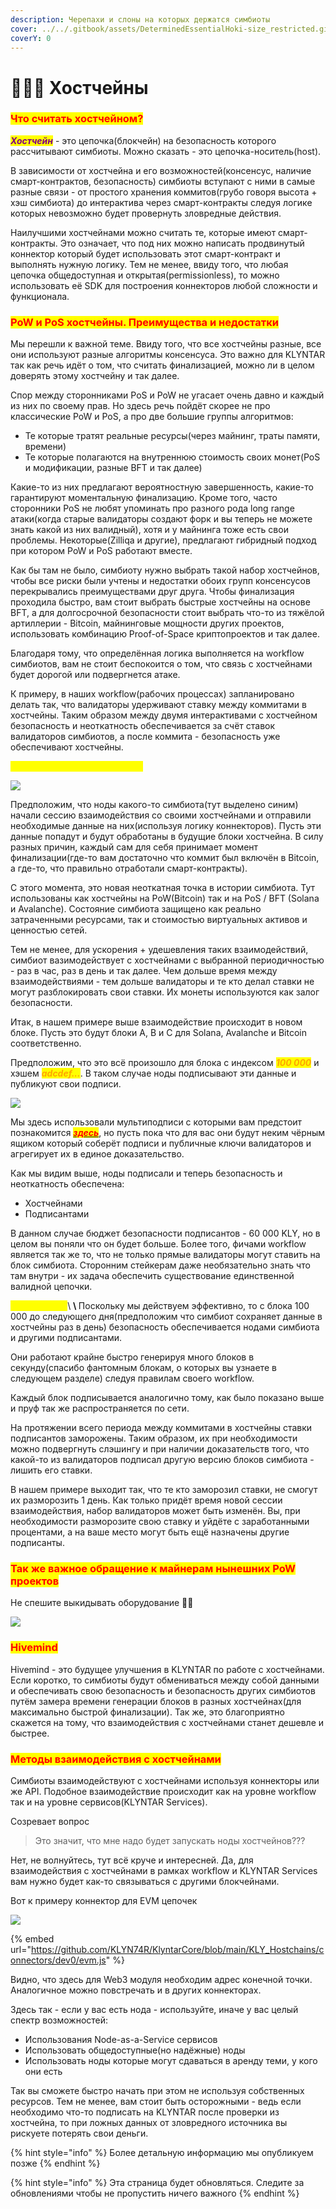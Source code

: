 ```yaml
---
description: Черепахи и слоны на которых держатся симбиоты
cover: ../../.gitbook/assets/DeterminedEssentialHoki-size_restricted.gif
coverY: 0
---
```


# 👨👩👦 Хостчейны

### <mark style="color:red;">Что считать хостчейном?</mark>

_<mark style="color:purple;">**Хостчейн**</mark>_ - это цепочка(блокчейн) на безопасность которого рассчитывают симбиоты. Можно сказать - это цепочка-носитель(host).

В зависимости от хостчейна и его возможностей(консенсус, наличие смарт-контрактов, безопасность) симбиоты вступают с ними в самые разные связи - от простого хранения коммитов(грубо говоря высота + хэш симбиота) до интерактива через смарт-контракты следуя логике которых невозможно будет провернуть зловредные действия.

Наилучшими хостчейнами можно считать те, которые имеют смарт-контракты. Это означает, что под них можно написать продвинутый коннектор который будет использовать этот смарт-контракт и выполнять нужную логику. Тем не менее, ввиду того, что любая цепочка общедоступная и открытая(permissionless), то можно использовать её SDK для построения коннекторов любой сложности и функционала.

### <mark style="color:red;">**PoW и PoS хостчейны. Преимущества и недостатки**</mark>

Мы перешли к важной теме. Ввиду того, что все хостчейны разные, все они используют разные алгоритмы консенсуса. Это важно для KLYNTAR так как речь идёт о том, что считать финализацией, можно ли в целом доверять этому хостчейну и так далее.

Спор между сторонниками PoS и PoW не угасает очень давно и каждый из них по своему прав. Но здесь речь пойдёт скорее не про классические PoW и PoS, а про две большие группы алгоритмов:

* Те которые тратят реальные ресурсы(через майнинг, траты памяти, времени)
* Те которые полагаются на внутреннюю стоимость своих монет(PoS и модификации, разные BFT и так далее)

Какие-то из них предлагают вероятностную завершенность, какие-то гарантируют моментальную финализацию.  Кроме того, часто сторонники PoS не любят упоминать про разного рода long range атаки(когда старые валидаторы создают форк и вы теперь не можете знать какой из них валидный), хотя и у майнинга тоже есть свои проблемы. Некоторые(Zilliqa и другие), предлагают гибридный подход при котором PoW и PoS работают вместе.

Как бы там не было, симбиоту нужно выбрать такой набор хостчейнов, чтобы все риски были учтены и недостатки обоих групп консенсусов перекрывались преимуществами друг друга. Чтобы финализация проходила быстро, вам стоит выбрать быстрые хостчейны на основе BFT, а для долгосрочной безопасности стоит выбрать что-то из тяжёлой артиллерии - Bitcoin, майнинговые мощности других проектов, использовать комбинацию Proof-of-Space криптопроектов и так далее.

Благодаря тому, что определённая логика выполняется на workflow симбиотов, вам не стоит беспокоится о том, что связь с хостчейнами будет дорогой или подвергнется атаке.

К примеру, в наших workflow(рабочих процессах) запланировано делать так, что валидаторы удерживают ставку между коммитами в хостчейны. Таким образом между двумя интерактивами с хостчейном безопасность и неоткатность обеспечивается за счёт ставок валидаторов симбиотов, а после коммита - безопасность уже обеспечивают хостчейны.&#x20;

<mark style="color:yellow;">**Приведём наглядный пример**</mark>

![](../../.gitbook/assets/hostopage.png)

Предположим, что ноды какого-то симбиота(тут выделено синим) начали сессию взаимодействия со своими хостчейнами и отправили необходимые данные на них(используя логику коннекторов). Пусть эти данные попадут и будут обработаны в будущие блоки хостчейна. В силу разных причин, каждый сам для себя принимает момент финализации(где-то вам достаточно что коммит был включён в Bitcoin, а где-то, что правильно отработали смарт-контракты).

С этого момента, это новая неоткатная точка в истории симбиота. Тут использованы как хостчейны на PoW(Bitcoin) так и на PoS / BFT (Solana и Avalanche). Состояние симбиота защищено как реально затраченными ресурсами, так и стоимостью виртуальных активов и ценностью сетей.

Тем не менее, для ускорения + удешевления таких взаимодействий, симбиот вазимодействует с хостчейнами с выбранной периодичностью - раз в час, раз в день и так далее. Чем дольше время между взаимодействиями - тем дольше валидаторы и те кто делал ставки не могут разблокировать свои ставки. Их монеты используются как залог безопасности.

Итак, в нашем примере выше взаимодействие происходит в новом блоке. Пусть это будут блоки A, B и C для Solana, Avalanche и Bitcoin соответственно.

Предположим, что это всё произошло для блока c индексом _<mark style="color:orange;">**100 000**</mark>_ и хэшем _<mark style="color:orange;">**adcdef...**</mark>_. В таком случае ноды подписывают эти данные и публикуют свои подписи.&#x20;

![](../../.gitbook/assets/Nodes.drawio.png)

Мы здесь использовали мультиподписи с которыми вам предстоит познакомится [_<mark style="color:red;">**здесь**</mark>_](../kriptografiya/multi-porogovye-agregirovannye-podpisi.md), но пусть пока что для вас они будут неким чёрным ящиком который соберёт подписи и публичные ключи валидаторов и агрегирует их в единое доказательство.

Как мы видим выше, ноды подписали и теперь безопасность и неоткатность обеспечена:

* Хостчейнами
* Подписантами

В данном случае бюджет безопасности подписантов - 60 000 KLY, но в целом вы поняли что он будет больше. Более того, фичами workflow является так же то, что не только прямые валидаторы могут ставить на блок симбиота. Сторонним стейкерам даже необязательно знать что там внутри - их задача обеспечить существование единственной валидной цепочки.

<mark style="color:yellow;">**Что дальше?**</mark>\ <mark style="color:yellow;">****</mark>\ <mark style="color:yellow;">****</mark>Поскольку мы действуем эффективно, то с блока 100 000 до следующего дня(предположим что симбиот сохраняет данные в хостчейны раз в день) безопасность обеспечивается нодами симбиота и другими подписантами.

Они работают крайне быстро генерируя много блоков в секунду(спасибо фантомным блокам, о которых вы узнаете в следующем разделе) следуя правилам своего workflow.

Каждый блок подписывается аналогично тому, как было показано выше и пруф так же распространяется по сети.

На протяжении всего периода между коммитами в хостчейны ставки подписантов заморожены. Таким образом, их при необходимости можно подвергнуть слэшингу и при наличии доказательств того, что какой-то из валидаторов подписал другую версию блоков симбиота - лишить его ставки.

В нашем примере выходит так, что те кто заморозил ставки, не смогут их разморозить 1 день. Как только придёт время новой сессии взаимодействия, набор валидаторов может быть изменён. Вы, при необходимости разморозите свою ставку и уйдёте с заработанными процентами, а на ваше место могут быть ещё назначены другие подписанты.

### <mark style="color:red;">**Так же важное обращение к майнерам нынешних PoW проектов**</mark>

Не спешите выкидывать оборудование 🧙‍♂️

![](<../../.gitbook/assets/image (3) (2).png>)

### <mark style="color:red;">Hivemind</mark>

Hivemind - это будущее улучшения в KLYNTAR по работе с хостчейнами. Если коротко, то симбиоты будут обмениваться между собой данными и обеспечивать свою безопасность и безопасность других симбиотов путём замера времени генерации блоков в разных хостчейнах(для максимально быстрой финализации). Так же, это благоприятно скажется на тому, что взаимодействия с хостчейнами станет дешевле и быстрее.

### <mark style="color:red;">Методы взаимодействия с хостчейнами</mark>

Симбиоты взаимодействуют с хостчейнами используя коннекторы или же API. Подобное взаимодействие происходит как на уровне workflow так и на уровне сервисов(KLYNTAR Services).

Созревает вопрос

> Это значит, что мне надо будет запускать ноды хостчейнов???

Нет, не волнуйтесь, тут всё круче и интересней. Да, для взаимодействия с хостчейнами в рамках workflow и KLYNTAR Services вам нужно будет как-то связываться с другими блокчейнами.

Вот к примеру коннектор для EVM цепочек

![](<../../.gitbook/assets/image (5).png>)

{% embed url="https://github.com/KLYN74R/KlyntarCore/blob/main/KLY_Hostchains/connectors/dev0/evm.js" %}

Видно, что здесь для Web3 модуля необходим адрес конечной точки. Аналогичное можно повстречать и в других коннекторах.

Здесь так - если у вас есть нода - используйте, иначе у вас целый спектр возможностей:

* Использования Node-as-a-Service сервисов
* Использовать общедоступные(но надёжные) ноды
* Использовать ноды которые могут сдаваться в аренду теми, у кого они есть

Так вы сможете быстро начать при этом не используя собственных ресурсов. Тем не менее, вам стоит быть осторожными - ведь если необходимо что-то подписать на KLYNTAR после проверки из хостчейна, то при ложных данных от зловредного источника вы рискуете потерять свои деньги.

{% hint style="info" %}
Более детальную информацию мы опубликуем позже
{% endhint %}

{% hint style="info" %}
Эта страница будет обновляться. Следите за обновлениями чтобы не пропустить ничего важного
{% endhint %}
